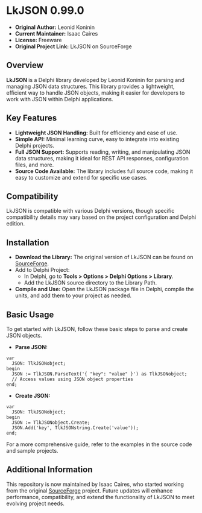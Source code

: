 <!-- # [ zrfisaac ] -->

<!-- # [ about ] -->
<!-- # - author : Isaac Caires -->
<!-- # . - email : zrfisaac@gmail.com -->
<!-- # . - site : zrfisaac.github.io -->

<!-- # [ markdown ] -->
# LkJSON 0.99.0

- **Original Author:** Leonid Koninin
- **Current Maintainer:** Isaac Caires
- **License:** Freeware
- **Original Project Link:** LkJSON on SourceForge

## Overview

**LkJSON** is a Delphi library developed by Leonid Koninin for parsing and managing JSON data structures. This library provides a lightweight, efficient way to handle JSON objects, making it easier for developers to work with JSON within Delphi applications.

## Key Features
- **Lightweight JSON Handling:** Built for efficiency and ease of use.
- **Simple API:** Minimal learning curve, easy to integrate into existing Delphi projects.
- **Full JSON Support:** Supports reading, writing, and manipulating JSON data structures, making it ideal for REST API responses, configuration files, and more.
- **Source Code Available:** The library includes full source code, making it easy to customize and extend for specific use cases.

## Compatibility

LkJSON is compatible with various Delphi versions, though specific compatibility details may vary based on the project configuration and Delphi edition.

## Installation
- **Download the Library:** The original version of LkJSON can be found on [SourceForge](https://sourceforge.net/projects/lkjson/files/lkJSON/).
- Add to Delphi Project:
  - In Delphi, go to **Tools > Options > Delphi Options > Library**.
  - Add the LkJSON source directory to the Library Path.
- **Compile and Use:** Open the LkJSON package file in Delphi, compile the units, and add them to your project as needed.

## Basic Usage

To get started with LkJSON, follow these basic steps to parse and create JSON objects.

- **Parse JSON:**
```delphi
var
  JSON: TlkJSONobject;
begin
  JSON := TlkJSON.ParseText('{ "key": "value" }') as TlkJSONobject;
  // Access values using JSON object properties
end;
```

- **Create JSON:**
```delphi
var
  JSON: TlkJSONobject;
begin
  JSON := TlkJSONobject.Create;
  JSON.Add('key', TlkJSONstring.Create('value'));
end;
```

For a more comprehensive guide, refer to the examples in the source code and sample projects.

## Additional Information

This repository is now maintained by Isaac Caires, who started working from the original [SourceForge](https://sourceforge.net/projects/lkjson/files/lkJSON/) project. Future updates will enhance performance, compatibility, and extend the functionality of LkJSON to meet evolving project needs.
